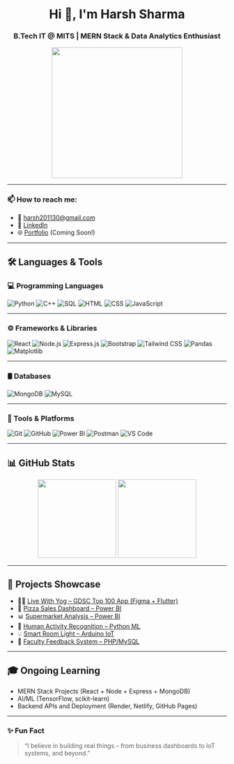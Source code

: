 <h1 align="center">Hi 👋, I'm Harsh Sharma</h1>
<h3 align="center">B.Tech IT @ MITS | MERN Stack & Data Analytics Enthusiast</h3>

<p align="center">
  <img src="https://media.giphy.com/media/qgQUggAC3Pfv687qPC/giphy.gif" width="300" />
</p>

---

### 📫 How to reach me:
- 📧 harsh201130@gmail.com  
- 🔗 [LinkedIn](https://www.linkedin.com/in/harsh-sharma-354379294/)  
- 🌐 [Portfolio](https://your-portfolio-link.com) (Coming Soon!)

---

## 🛠️ Languages & Tools

### 💻 Programming Languages
![Python](https://img.shields.io/badge/-Python-3776AB?style=flat&logo=python&logoColor=white)
![C++](https://img.shields.io/badge/-C++-00599C?style=flat&logo=cplusplus&logoColor=white)
![SQL](https://img.shields.io/badge/-SQL-4479A1?style=flat&logo=postgresql&logoColor=white)
![HTML](https://img.shields.io/badge/-HTML5-E34F26?style=flat&logo=html5&logoColor=white)
![CSS](https://img.shields.io/badge/-CSS3-1572B6?style=flat&logo=css3&logoColor=white)
![JavaScript](https://img.shields.io/badge/-JavaScript-F7DF1E?style=flat&logo=javascript&logoColor=black)

---

### ⚙️ Frameworks & Libraries
![React](https://img.shields.io/badge/-React-61DAFB?style=flat&logo=react&logoColor=black)
![Node.js](https://img.shields.io/badge/-Node.js-339933?style=flat&logo=node.js&logoColor=white)
![Express.js](https://img.shields.io/badge/-Express.js-000000?style=flat&logo=express&logoColor=white)
![Bootstrap](https://img.shields.io/badge/-Bootstrap-7952B3?style=flat&logo=bootstrap&logoColor=white)
![Tailwind CSS](https://img.shields.io/badge/-Tailwind_CSS-38B2AC?style=flat&logo=tailwind-css&logoColor=white)
![Pandas](https://img.shields.io/badge/-Pandas-150458?style=flat&logo=pandas&logoColor=white)
![Matplotlib](https://img.shields.io/badge/-Matplotlib-11557C?style=flat&logo=plotly&logoColor=white)

---

### 🛢️ Databases
![MongoDB](https://img.shields.io/badge/-MongoDB-47A248?style=flat&logo=mongodb&logoColor=white)
![MySQL](https://img.shields.io/badge/-MySQL-4479A1?style=flat&logo=mysql&logoColor=white)

---

### 🧰 Tools & Platforms
![Git](https://img.shields.io/badge/-Git-F05032?style=flat&logo=git&logoColor=white)
![GitHub](https://img.shields.io/badge/-GitHub-181717?style=flat&logo=github&logoColor=white)
![Power BI](https://img.shields.io/badge/-PowerBI-F2C811?style=flat&logo=powerbi&logoColor=black)
![Postman](https://img.shields.io/badge/-Postman-FF6C37?style=flat&logo=postman&logoColor=white)
![VS Code](https://img.shields.io/badge/-VSCode-007ACC?style=flat&logo=visual-studio-code&logoColor=white)

---

## 📊 GitHub Stats

<p align="center">
  <img src="https://github-readme-stats.vercel.app/api?username=harshsharma&show_icons=true&theme=tokyonight" height="180">
  <img src="https://github-readme-stats.vercel.app/api/top-langs/?username=harshsharma&layout=compact&theme=tokyonight" height="180">
</p>

---

## 🚀 Projects Showcase

- 🧘‍♂️ [Live With Yog – GDSC Top 100 App (Figma + Flutter)](link)
- 🍕 [Pizza Sales Dashboard – Power BI](link)
- 📊 [Supermarket Analysis – Power BI](link)
- 🤖 [Human Activity Recognition – Python ML](link)
- 💡 [Smart Room Light – Arduino IoT](link)
- 📝 [Faculty Feedback System – PHP/MySQL](link)

---

## 🎓 Ongoing Learning

- MERN Stack Projects (React + Node + Express + MongoDB)
- AI/ML (TensorFlow, scikit-learn)
- Backend APIs and Deployment (Render, Netlify, GitHub Pages)

---

### ✨ Fun Fact
> “I believe in building real things – from business dashboards to IoT systems, and beyond.”

